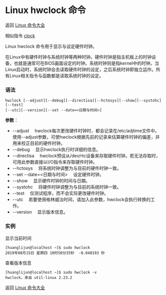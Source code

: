 # Linux hwclock 命令

返回 [Linux 命令大全](https://ahuang007.github.com/Linux-Command)

相似指令 [clock](https://github.com/ahuang007/Linux-Command/blob/master/clock.md)

Linux hwclock 命令用于显示与设定硬件时钟。

在Linux中有硬件时钟与系统时钟等两种时钟。硬件时钟是指主机板上的时钟设备，也就是通常可在BIOS画面设定的时钟。系统时钟则是指kernel中的时钟。当Linux启动时，系统时钟会去读取硬件时钟的设定，之后系统时钟即独立运作。所有Linux相关指令与函数都是读取系统时钟的设定。

### 语法

```
hwclock [--adjust][--debug][--directisa][--hctosys][--show][--systohc][--test]
[--utc][--version][--set --date=<日期与时间>]
```

**参数**：

- --adjust 　hwclock每次更改硬件时钟时，都会记录在/etc/adjtime文件中。使用--adjust参数，可使hwclock根据先前的记录来估算硬件时钟的偏差，并用来校正目前的硬件时钟。
- --debug 　显示hwclock执行时详细的信息。
- --directisa 　hwclock预设从/dev/rtc设备来存取硬件时钟。若无法存取时，可用此参数直接以I/O指令来存取硬件时钟。
- --hctosys 　将系统时钟调整为与目前的硬件时钟一致。
- --set --date=<日期与时间> 　设定硬件时钟。
- --show 　显示硬件时钟的时间与日期。
- --systohc 　将硬件时钟调整为与目前的系统时钟一致。
- --test 　仅测试程序，而不会实际更改硬件时钟。
- --utc 　若要使用格林威治时间，请加入此参数，hwclock会执行转换的工作。
- --version 　显示版本信息。

### 实例

显示当前时间

```
[huanglijun@localhost ~]$ sudo hwclock
2019年08月15日 星期四 10时50分35秒  -0.048193 秒
```

查看版本信息

```
[huanglijun@localhost ~]$ sudo hwclock -v
hwclock，来自 util-linux 2.23.2
```

返回 [Linux 命令大全](https://ahuang007.github.com/Linux-Command)